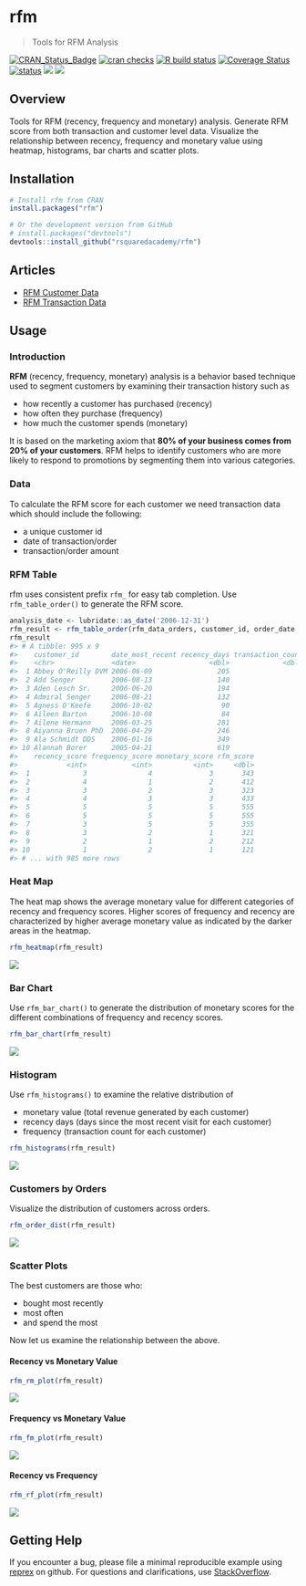 
<!-- README.md is generated from README.Rmd. Please edit that file -->

# rfm

> Tools for RFM Analysis

<!-- badges: start -->

[![CRAN\_Status\_Badge](https://www.r-pkg.org/badges/version/rfm)](https://cran.r-project.org/package=rfm)
[![cran
checks](https://cranchecks.info/badges/summary/rfm)](https://cran.r-project.org/web/checks/check_results_rfm.html)
[![R build
status](https://github.com/rsquaredacademy/rfm/workflows/R-CMD-check/badge.svg)](https://github.com/rsquaredacademy/rfm/actions)
[![Coverage
Status](https://img.shields.io/codecov/c/github/rsquaredacademy/rfm/master.svg)](https://codecov.io/github/rsquaredacademy/rfm?branch=master)
[![status](https://tinyverse.netlify.com/badge/vistributions)](https://CRAN.R-project.org/package=vistributions)
![](https://img.shields.io/badge/lifecycle-maturing-blue.svg)
[![](https://cranlogs.r-pkg.org/badges/grand-total/rfm)](https://cran.r-project.org/package=rfm)
<!-- badges: end -->

## Overview

Tools for RFM (recency, frequency and monetary) analysis. Generate RFM
score from both transaction and customer level data. Visualize the
relationship between recency, frequency and monetary value using
heatmap, histograms, bar charts and scatter plots.

## Installation

``` r
# Install rfm from CRAN
install.packages("rfm")

# Or the development version from GitHub
# install.packages("devtools")
devtools::install_github("rsquaredacademy/rfm")
```

## Articles

  - [RFM Customer
    Data](https://rfm.rsquaredacademy.com/articles/rfm-customer-level-data.html)
  - [RFM Transaction
    Data](https://rfm.rsquaredacademy.com/articles/rfm-transaction-level-data.html)

## Usage

### Introduction

**RFM** (recency, frequency, monetary) analysis is a behavior based
technique used to segment customers by examining their transaction
history such as

  - how recently a customer has purchased (recency)
  - how often they purchase (frequency)
  - how much the customer spends (monetary)

It is based on the marketing axiom that **80% of your business comes
from 20% of your customers**. RFM helps to identify customers who are
more likely to respond to promotions by segmenting them into various
categories.

### Data

To calculate the RFM score for each customer we need transaction data
which should include the following:

  - a unique customer id
  - date of transaction/order
  - transaction/order amount

### RFM Table

rfm uses consistent prefix `rfm_` for easy tab completion. Use
`rfm_table_order()` to generate the RFM score.

``` r
analysis_date <- lubridate::as_date('2006-12-31')
rfm_result <- rfm_table_order(rfm_data_orders, customer_id, order_date, revenue, analysis_date)
rfm_result
#> # A tibble: 995 x 9
#>    customer_id        date_most_recent recency_days transaction_count amount
#>    <chr>              <date>                  <dbl>             <dbl>  <dbl>
#>  1 Abbey O'Reilly DVM 2006-06-09                205                 6    472
#>  2 Add Senger         2006-08-13                140                 3    340
#>  3 Aden Lesch Sr.     2006-06-20                194                 4    405
#>  4 Admiral Senger     2006-08-21                132                 5    448
#>  5 Agness O'Keefe     2006-10-02                 90                 9    843
#>  6 Aileen Barton      2006-10-08                 84                 9    763
#>  7 Ailene Hermann     2006-03-25                281                 8    699
#>  8 Aiyanna Bruen PhD  2006-04-29                246                 4    157
#>  9 Ala Schmidt DDS    2006-01-16                349                 3    363
#> 10 Alannah Borer      2005-04-21                619                 4    196
#>    recency_score frequency_score monetary_score rfm_score
#>            <int>           <int>          <int>     <dbl>
#>  1             3               4              3       343
#>  2             4               1              2       412
#>  3             3               2              3       323
#>  4             4               3              3       433
#>  5             5               5              5       555
#>  6             5               5              5       555
#>  7             3               5              5       355
#>  8             3               2              1       321
#>  9             2               1              2       212
#> 10             1               2              1       121
#> # ... with 985 more rows
```

### Heat Map

The heat map shows the average monetary value for different categories
of recency and frequency scores. Higher scores of frequency and recency
are characterized by higher average monetary value as indicated by the
darker areas in the heatmap.

``` r
rfm_heatmap(rfm_result)
```

<img src="tools/README-heatmap-1.png" style="display: block; margin: auto;" />

### Bar Chart

Use `rfm_bar_chart()` to generate the distribution of monetary scores
for the different combinations of frequency and recency scores.

``` r
rfm_bar_chart(rfm_result)
```

<img src="tools/README-barchart-1.png" style="display: block; margin: auto;" />

### Histogram

Use `rfm_histograms()` to examine the relative distribution of

  - monetary value (total revenue generated by each customer)
  - recency days (days since the most recent visit for each customer)
  - frequency (transaction count for each customer)

<!-- end list -->

``` r
rfm_histograms(rfm_result)
```

<img src="tools/README-rfmhist-1.png" style="display: block; margin: auto;" />

### Customers by Orders

Visualize the distribution of customers across orders.

``` r
rfm_order_dist(rfm_result)
```

<img src="tools/README-rfmorders-1.png" style="display: block; margin: auto;" />

### Scatter Plots

The best customers are those who:

  - bought most recently
  - most often
  - and spend the most

Now let us examine the relationship between the above.

#### Recency vs Monetary Value

``` r
rfm_rm_plot(rfm_result)
```

<img src="tools/README-mr-1.png" style="display: block; margin: auto;" />

#### Frequency vs Monetary Value

``` r
rfm_fm_plot(rfm_result)
```

<img src="tools/README-fm-1.png" style="display: block; margin: auto;" />

#### Recency vs Frequency

``` r
rfm_rf_plot(rfm_result)
```

<img src="tools/README-fr-1.png" style="display: block; margin: auto;" />

## Getting Help

If you encounter a bug, please file a minimal reproducible example using
[reprex](https://reprex.tidyverse.org/index.html) on github. For
questions and clarifications, use
[StackOverflow](https://stackoverflow.com/).
